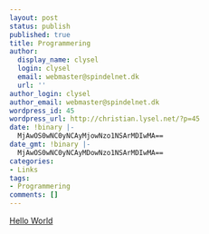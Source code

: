 ```yaml
---
layout: post
status: publish
published: true
title: Programmering
author:
  display_name: clysel
  login: clysel
  email: webmaster@spindelnet.dk
  url: ''
author_login: clysel
author_email: webmaster@spindelnet.dk
wordpress_id: 45
wordpress_url: http://christian.lysel.net/?p=45
date: !binary |-
  MjAwOS0wNC0yNCAyMjowNzo1NSArMDIwMA==
date_gmt: !binary |-
  MjAwOS0wNC0yNCAyMDowNzo1NSArMDIwMA==
categories:
- Links
tags:
- Programmering
comments: []
---
```

<p><a href="http://www2.latech.edu/%7Eacm/HelloWorld.html">Hello World</a></p>
